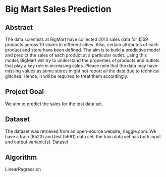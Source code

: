 # Big Mart Sales Prediction

## Abstract
The data scientists at BigMart have collected 2013 sales data for 1559 products across 10 stores in different cities. Also, certain attributes of each product and store have been defined. The aim is to build a predictive model and predict the sales of each product at a particular outlet.
Using this model, BigMart will try to understand the properties of products and outlets that play a key role in increasing sales.
Please note that the data may have missing values as some stores might not report all the data due to technical glitches. Hence, it will be required to treat them accordingly.

## Project Goal
We aim to predict the sales for the test data set.
## Dataset
The dataset was retrieved from an open-source website, Kaggle.com.
We have a train (8523) and test (5681) data set, the train data set has both input and output variable(s). 
[Dataset](https://www.kaggle.com/datasets/shivan118/big-mart-sales-prediction-datasets)

## Algorithm
LinearRegression

